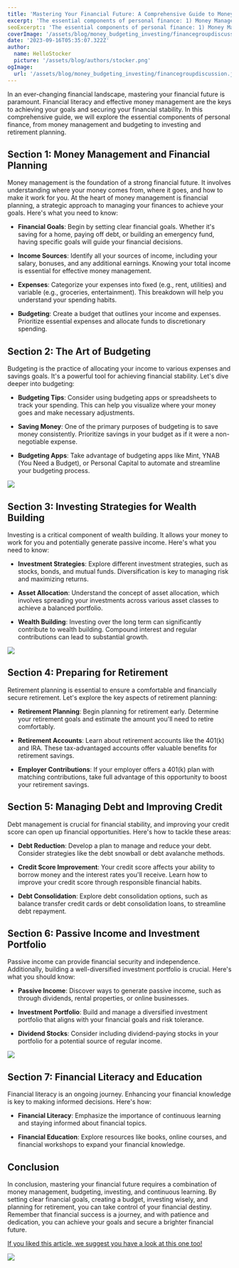 ```yaml
---
title: 'Mastering Your Financial Future: A Comprehensive Guide to Money, Budgeting, and Investing'
excerpt: 'The essential components of personal finance: 1) Money Management and Financial Planning 2) The Art of Budgeting 3) Investing Strategies for Wealth Building...'
seoExcerpt:: 'The essential components of personal finance: 1) Money Management and Financial Planning 2) The Art of Budgeting 3) Investing Strategies for Wealth Building 4) Preparing for Retirement 5) Managing Debt and Improving Credit 6) Passive Income and Investment Portfolio 7) Financial Literacy and Education'
coverImage: '/assets/blog/money_budgeting_investing/financegroupdiscussion.jpg'
date: '2023-09-16T05:35:07.322Z'
author:
  name: HelloStocker
  picture: '/assets/blog/authors/stocker.png'
ogImage:
  url: '/assets/blog/money_budgeting_investing/financegroupdiscussion.jpg'
---
```



In an ever-changing financial landscape, mastering your financial future is paramount. Financial literacy and effective money management are the keys to achieving your goals and securing your financial stability. In this comprehensive guide, we will explore the essential components of personal finance, from money management and budgeting to investing and retirement planning.

## **Section 1: Money Management and Financial Planning**

Money management is the foundation of a strong financial future. It involves understanding where your money comes from, where it goes, and how to make it work for you. At the heart of money management is financial planning, a strategic approach to managing your finances to achieve your goals. 
Here's what you need to know:

- **Financial Goals**: Begin by setting clear financial goals. Whether it's saving for a home, paying off debt, or building an emergency fund, having specific goals will guide your financial decisions.

- **Income Sources**: Identify all your sources of income, including your salary, bonuses, and any additional earnings. Knowing your total income is essential for effective money management.

- **Expenses**: Categorize your expenses into fixed (e.g., rent, utilities) and variable (e.g., groceries, entertainment). This breakdown will help you understand your spending habits.

- **Budgeting**: Create a budget that outlines your income and expenses. Prioritize essential expenses and allocate funds to discretionary spending.

## **Section 2: The Art of Budgeting**

Budgeting is the practice of allocating your income to various expenses and savings goals. It's a powerful tool for achieving financial stability. Let's dive deeper into budgeting:

- **Budgeting Tips**: Consider using budgeting apps or spreadsheets to track your spending. This can help you visualize where your money goes and make necessary adjustments.

- **Saving Money**: One of the primary purposes of budgeting is to save money consistently. Prioritize savings in your budget as if it were a non-negotiable expense.

- **Budgeting Apps**: Take advantage of budgeting apps like Mint, YNAB (You Need a Budget), or Personal Capital to automate and streamline your budgeting process.

![](/assets/blog/personal-finance/personalfinance.jpg)

## **Section 3: Investing Strategies for Wealth Building**

Investing is a critical component of wealth building. It allows your money to work for you and potentially generate passive income. Here's what you need to know:

- **Investment Strategies**: Explore different investment strategies, such as stocks, bonds, and mutual funds. Diversification is key to managing risk and maximizing returns.

- **Asset Allocation**: Understand the concept of asset allocation, which involves spreading your investments across various asset classes to achieve a balanced portfolio.

- **Wealth Building**: Investing over the long term can significantly contribute to wealth building. Compound interest and regular contributions can lead to substantial growth.

![](/assets/blog/money_budgeting_investing/portfolio-allocation.png)

## **Section 4: Preparing for Retirement**

Retirement planning is essential to ensure a comfortable and financially secure retirement. Let's explore the key aspects of retirement planning:

- **Retirement Planning**: Begin planning for retirement early. Determine your retirement goals and estimate the amount you'll need to retire comfortably.

- **Retirement Accounts**: Learn about retirement accounts like the 401(k) and IRA. These tax-advantaged accounts offer valuable benefits for retirement savings.

- **Employer Contributions**: If your employer offers a 401(k) plan with matching contributions, take full advantage of this opportunity to boost your retirement savings.

## **Section 5: Managing Debt and Improving Credit**

Debt management is crucial for financial stability, and improving your credit score can open up financial opportunities. Here's how to tackle these areas:

- **Debt Reduction**: Develop a plan to manage and reduce your debt. Consider strategies like the debt snowball or debt avalanche methods.

- **Credit Score Improvement**: Your credit score affects your ability to borrow money and the interest rates you'll receive. Learn how to improve your credit score through responsible financial habits.

- **Debt Consolidation**: Explore debt consolidation options, such as balance transfer credit cards or debt consolidation loans, to streamline debt repayment.


## **Section 6: Passive Income and Investment Portfolio**

Passive income can provide financial security and independence. Additionally, building a well-diversified investment portfolio is crucial. Here's what you should know:

- **Passive Income**: Discover ways to generate passive income, such as through dividends, rental properties, or online businesses.

- **Investment Portfolio**: Build and manage a diversified investment portfolio that aligns with your financial goals and risk tolerance.

- **Dividend Stocks**: Consider including dividend-paying stocks in your portfolio for a potential source of regular income.

![](/assets/blog/money_budgeting_investing/passive_income_stream.png)

## **Section 7: Financial Literacy and Education**

Financial literacy is an ongoing journey. Enhancing your financial knowledge is key to making informed decisions. Here's how:

- **Financial Literacy**: Emphasize the importance of continuous learning and staying informed about financial topics.

- **Financial Education**: Explore resources like books, online courses, and financial workshops to expand your financial knowledge.

## **Conclusion**

In conclusion, mastering your financial future requires a combination of money management, budgeting, investing, and continuous learning. By setting clear financial goals, creating a budget, investing wisely, and planning for retirement, you can take control of your financial destiny. Remember that financial success is a journey, and with patience and dedication, you can achieve your goals and secure a brighter financial future.

[If you liked this article, we suggest you have a look at this one too!](https://www.hellostocker.com/posts/personal_finance)

![](/assets/blog/money_budgeting_investing/financialsuccess.jpg)